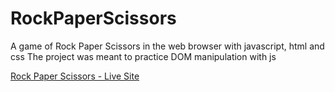 <h1>RockPaperScissors</h1>
<p>
  A game of Rock Paper Scissors in the web browser with javascript, html and css
  The project was meant to practice DOM manipulation with js
</p>
<a href="https://shanmehr.github.io/RockPaperScissors/index.html">Rock Paper Scissors - Live Site</a>
